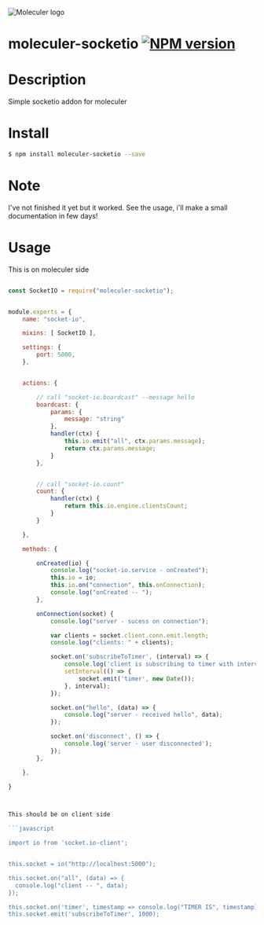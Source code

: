 ![Moleculer logo](http://moleculer.services/images/banner.png)

# moleculer-socketio [![NPM version](https://img.shields.io/npm/v/moleculer-bee-queue.svg)](https://www.npmjs.com/package/moleculer-socketio)


#   Description

Simple socketio addon for moleculer

# Install

```bash
$ npm install moleculer-socketio --save
```

# Note
I've not finished it yet but it worked.
See the usage, i'll make a small documentation in few days!

# Usage

This is on moleculer side

```javascript

const SocketIO = require("moleculer-socketio");


module.exports = {
	name: "socket-io",

	mixins: [ SocketIO ],

	settings: {
		port: 5000,
	},


	actions: {

		// call "socket-io.boardcast" --message hello
		boardcast: {
			params: {
				message: "string"
			},
			handler(ctx) {
				this.io.emit("all", ctx.params.message);
				return ctx.params.message;
			}
		},


		// call "socket-io.count"
		count: {
			handler(ctx) {
				return this.io.engine.clientsCount;
			}
		}

	},

	methods: {

		onCreated(io) {
			console.log("socket-io.service - onCreated");
			this.io = io;
			this.io.on("connection", this.onConnection);
			console.log("onCreated -- ");
		},

		onConnection(socket) {
			console.log("server - sucess on connection");

			var clients = socket.client.conn.emit.length;
 			console.log("clients: " + clients);

			socket.on('subscribeToTimer', (interval) => {
				console.log('client is subscribing to timer with interval ', interval);
				setInterval(() => {
					socket.emit('timer', new Date());
				}, interval);
			});

			socket.on("hello", (data) => {
				console.log("server - received hello", data);
			});

			socket.on('disconnect', () => {
				console.log('server - user disconnected');
			});
		},

	},

}



This should be on client side

```javascript

import io from 'socket.io-client';


this.socket = io("http://localhost:5000");

this.socket.on("all", (data) => {
  console.log("client -- ", data);
});

this.socket.on('timer', timestamp => console.log("TIMER IS", timestamp));
this.socket.emit('subscribeToTimer', 1000);

```


